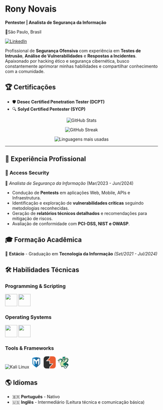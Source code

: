 #  Rony Novais  

**Pentester | Analista de Segurança da Informação**  

📍São Paulo, Brasil  

[![LinkedIn](https://img.shields.io/badge/LinkedIn-0077B5?style=for-the-badge&logo=linkedin&logoColor=white)](https://www.linkedin.com/in/ronynovais)  

Profissional de **Segurança Ofensiva** com experiência em **Testes de Intrusão**, **Análise de Vulnerabilidades** e **Respostas a Incidentes**. Apaixonado por hacking ético e segurança cibernética, busco constantemente aprimorar minhas habilidades e compartilhar conhecimento com a comunidade.  

## 🏆 Certificações  

- 🛡 **Desec Certified Penetration Tester (DCPT)**  
- 🔍 **Solyd Certified Pentester (SYCP)**   

<p align="center">
  <img src="https://github-readme-stats.vercel.app/api?username=shacrony&show_icons=true&theme=tokyonight" alt="GitHub Stats"/>
</p>

<p align="center">
  <img src="https://github-readme-streak-stats.herokuapp.com/?user=shacrony&theme=tokyonight" alt="GitHub Streak"/>
</p>

<p align="center">
  <img src="https://github-readme-stats.vercel.app/api/top-langs/?username=shacrony&layout=compact&theme=tokyonight" alt="Linguagens mais usadas"/>
</p>

---

## 💼 Experiência Profissional  

### 🔹 **Access Security**  
📌 *Analista de Segurança da Informação* (Mar/2023 - Jun/2024)  
- Condução de **Pentests** em aplicações Web, Mobile, APIs e Infraestrutura.  
- Identificação e exploração de **vulnerabilidades críticas** seguindo metodologias reconhecidas.  
- Geração de **relatórios técnicos detalhados** e recomendações para mitigação de riscos.  
- Avaliação de conformidade com **PCI-DSS, NIST e OWASP**.  

## 🎓 Formação Acadêmica  

📌 **Estácio** - Graduação em **Tecnologia da Informação** *(Set/2021 - Jul/2024)*  

## 🛠 Habilidades Técnicas  

### **Programming & Scripting**
<p align="left">
  <img src="https://cdn.jsdelivr.net/gh/devicons/devicon/icons/python/python-original.svg" width="40" height="40"/>
  <img src="https://cdn.jsdelivr.net/gh/devicons/devicon/icons/bash/bash-original.svg" width="40" height="40"/>
</p>

### **Operating Systems**
<p align="left">
  <img src="https://cdn.jsdelivr.net/gh/devicons/devicon/icons/linux/linux-original.svg" width="40" height="40"/>
  <img src="https://cdn.jsdelivr.net/gh/devicons/devicon/icons/windows8/windows8-original.svg" width="40" height="40"/>
</p>

### **Tools & Frameworks**
<p align="left">
  <img src="https://www.kali.org/images/kali-logo.svg" width="40" height="40" alt="Kali Linux"/>
  <img src="https://github.com/shacrony/assets/blob/main/metasploite.png"width="40" height="40"/>
  <img src="https://github.com/shacrony/assets/blob/main/burp.png"width="40" height="40"/>
  <img src="https://github.com/shacrony/assets/blob/main/hydra.png"width="40" height="40"/> 
</p>

## 🌎 Idiomas  
- 🇧🇷 **Português** - Nativo  
- 🇺🇸 **Inglês** - Intermediário (Leitura técnica e comunicação básica)  

